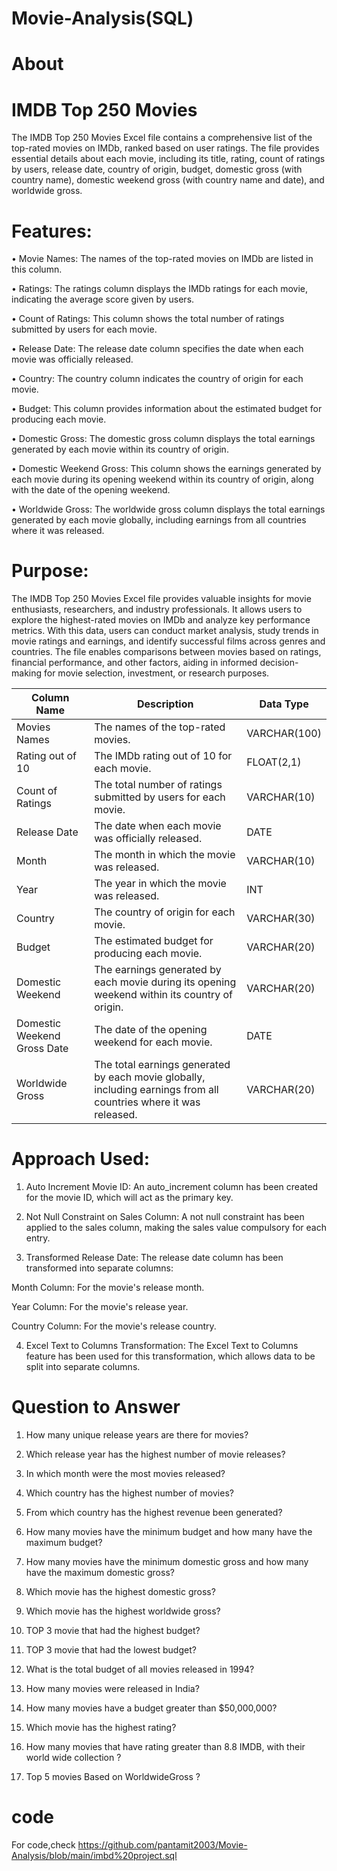 # Movie-Analysis(SQL)
# About 

# IMDB Top 250 Movies 
The IMDB Top 250 Movies Excel file contains a comprehensive list of the top-rated movies on IMDb, ranked based on user ratings. The file provides essential details about each movie, including its title, rating, count of ratings by users, release date, country of origin, budget, domestic gross (with country name), domestic weekend gross (with country name and date), and worldwide gross.

 # Features:
•	Movie Names: The names of the top-rated movies on IMDb are listed in this column.

•	Ratings: The ratings column displays the IMDb ratings for each movie, indicating the average score given by users.

•	Count of Ratings: This column shows the total number of ratings submitted by users for each movie.

•	Release Date: The release date column specifies the date when each movie was officially released.

•	Country: The country column indicates the country of origin for each movie.

•	Budget: This column provides information about the estimated budget for producing each movie.

•	Domestic Gross: The domestic gross column displays the total earnings generated by each movie within its country of origin.

•	Domestic Weekend Gross: This column shows the earnings generated by each movie during its opening weekend within its country of origin, along with the date of the opening weekend.

•	Worldwide Gross: The worldwide gross column displays the total earnings generated by each movie globally, including earnings from all countries where it was released. 

# Purpose:
The IMDB Top 250 Movies Excel file provides valuable insights for movie enthusiasts, researchers, and industry professionals. It allows users to explore the highest-rated movies on IMDb and analyze key performance metrics. With this data, users can conduct market analysis, study trends in movie ratings and earnings, and identify successful films across genres and countries. The file enables comparisons between movies based on ratings, financial performance, and other factors, aiding in informed decision-making for movie selection, investment, or research purposes.


| Column Name            | Description                                        | Data Type  |
|------------------------|----------------------------------------------------|------------|
| Movies Names           | The names of the top-rated movies.                 | VARCHAR(100) |
| Rating out of 10       | The IMDb rating out of 10 for each movie.          | FLOAT(2,1)  |
| Count of Ratings       | The total number of ratings submitted by users for each movie. | VARCHAR(10) |
| Release Date           | The date when each movie was officially released.  | DATE       |
| Month                  | The month in which the movie was released.         | VARCHAR(10) |
| Year                   | The year in which the movie was released.          | INT        |
| Country                | The country of origin for each movie.              | VARCHAR(30) |
| Budget                 | The estimated budget for producing each movie.     | VARCHAR(20) |
| Domestic Weekend       | The earnings generated by each movie during its opening weekend within its country of origin. | VARCHAR(20) |
| Domestic Weekend Gross Date | The date of the opening weekend for each movie.   | DATE       |
| Worldwide Gross        | The total earnings generated by each movie globally, including earnings from all countries where it was released. | VARCHAR(20) | 



# Approach Used:

1. Auto Increment Movie ID: An auto_increment column has been created for the movie ID, which will act as the primary key.

2. Not Null Constraint on Sales Column: A not null constraint has been applied to the sales column, making the sales value compulsory for each entry.

3. Transformed Release Date: The release date column has been transformed into separate columns:

  Month Column: For the movie's release month.
  
  Year Column: For the movie's release year.
  
  Country Column: For the movie's release country.
  
4. Excel Text to Columns Transformation: The Excel Text to Columns feature has been used for this transformation, which allows data to be split into separate columns.


# Question to Answer 
1.	How many unique release years are there for movies?
  
2.	Which release year has the highest number of movie releases?
	
3.	In which month were the most movies released?
	
4.	Which country has the highest number of movies?

5.	From which country has the highest revenue been generated?

6.	How many movies have the minimum budget and how many have the maximum budget?
    
7.	How many movies have the minimum domestic gross and how many have the maximum domestic gross?
	
8.	Which movie has the highest domestic gross?
	
9.	Which movie has the highest worldwide gross?

10.	TOP 3  movie  that had the highest budget?
	
11.	TOP 3 movie that  had the lowest budget?
	
12.	What is the total budget of all movies released in 1994?
	
13.	How many movies were released in India?
   
14.	How many movies have a budget greater than $50,000,000?
   
15.	Which movie has the highest rating?
	
16.	How many movies that have rating greater than 8.8 IMDB, with their world wide collection ?

17.	Top 5 movies Based on WorldwideGross ?


# code 
  For code,check https://github.com/pantamit2003/Movie-Analysis/blob/main/imbd%20project.sql 






 



